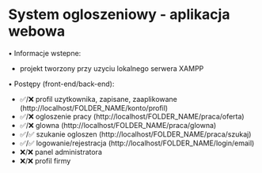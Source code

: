 # System ogloszeniowy - aplikacja webowa

• Informacje wstepne:
- projekt tworzony przy uzyciu lokalnego serwera XAMPP


• Postępy (front-end/back-end):
- ✅/❌ profil uzytkownika, zapisane, zaaplikowane (http://localhost/FOLDER_NAME/konto/profil)
- ✅/❌ ogloszenie pracy (http://localhost/FOLDER_NAME/praca/oferta)
- ✅/❌ glowna (http://localhost/FOLDER_NAME/praca/glowna)
- ✅/✅ szukanie ogloszen (http://localhost/FOLDER_NAME/praca/szukaj)
- ✅/✅ logowanie/rejestracja (http://localhost/FOLDER_NAME/login/email)
- ❌/❌ panel administratora
- ❌/❌ profil firmy
